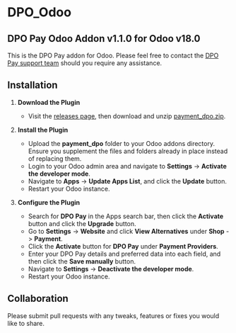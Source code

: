 # DPO_Odoo

## DPO Pay Odoo Addon v1.1.0 for Odoo v18.0

This is the DPO Pay addon for Odoo. Please feel free to contact
the [DPO Pay support team](https://dpogroup.com/contact-us/) should you require any assistance.

## Installation

1. **Download the Plugin**
    - Visit the [releases page](https://github.com/DPO-Group/DPO_Odoo/releases), then
      download and
      unzip [payment_dpo.zip](https://github.com/DPO-Group/DPO_Odoo/releases/download/v1.1.0/payment_dpo.zip).

2. **Install the Plugin**
    - Upload the **payment_dpo** folder to your Odoo addons directory. Ensure you supplement the files and folders
      already in place instead of replacing them.
    - Login to your Odoo admin area and navigate to **Settings** -> **Activate the developer mode**.
    - Navigate to **Apps** -> **Update Apps List**, and click the **Update** button.
    - Restart your Odoo instance.

3. **Configure the Plugin**
    - Search for **DPO Pay** in the Apps search bar, then click the **Activate** button and click the
      **Upgrade** button.
    - Go to **Settings** -> **Website** and click **View Alternatives** under **Shop** -> **Payment**.
    - Click the **Activate** button for **DPO Pay** under **Payment Providers**.
    - Enter your DPO Pay details and preferred data into each field, and then click the **Save manually** button.
    - Navigate to **Settings** -> **Deactivate the developer mode**.
    - Restart your Odoo instance.

## Collaboration

Please submit pull requests with any tweaks, features or fixes you would like to share.

